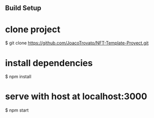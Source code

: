 ## Build Setup

# clone project

$ git clone https://github.com/JoacoTrovato/NFT-Template-Proyect.git

# install dependencies

$ npm install

# serve with host at localhost:3000

$ npm start

```

```
